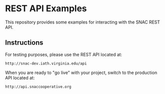 # REST API Examples

This repository provides some examples for interacting with the SNAC REST API.

## Instructions

For testing purposes, please use the REST API located at:

```
http://snac-dev.iath.virginia.edu/api
```

When you are ready to "go live" with your project, switch to the production API located at:

```
http://api.snaccooperative.org
```
